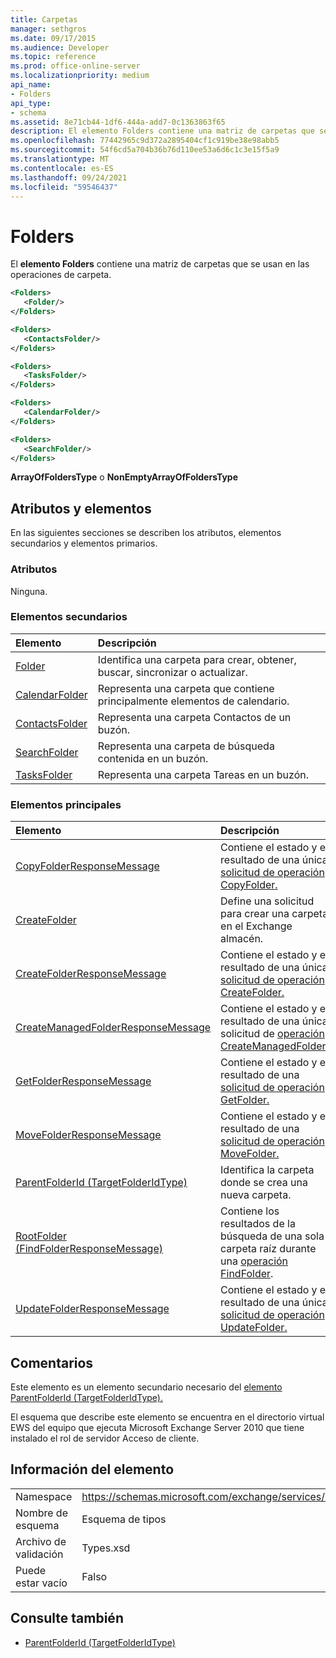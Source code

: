 ```yaml
---
title: Carpetas
manager: sethgros
ms.date: 09/17/2015
ms.audience: Developer
ms.topic: reference
ms.prod: office-online-server
ms.localizationpriority: medium
api_name:
- Folders
api_type:
- schema
ms.assetid: 8e71cb44-1df6-444a-add7-0c1363863f65
description: El elemento Folders contiene una matriz de carpetas que se usan en las operaciones de carpeta.
ms.openlocfilehash: 77442965c9d372a2895404cf1c919be38e98abb5
ms.sourcegitcommit: 54f6cd5a704b36b76d110ee53a6d6c1c3e15f5a9
ms.translationtype: MT
ms.contentlocale: es-ES
ms.lasthandoff: 09/24/2021
ms.locfileid: "59546437"
---
```

# <a name="folders"></a>Folders

El **elemento Folders** contiene una matriz de carpetas que se usan en las operaciones de carpeta. 
  
```xml
<Folders>
   <Folder/>
</Folders>
```

```xml
<Folders>
   <ContactsFolder/> 
</Folders>
```

```xml
<Folders>
   <TasksFolder/>
</Folders>
```

```xml
<Folders>
   <CalendarFolder/>
</Folders>
```

```xml
<Folders>
   <SearchFolder/> 
</Folders>
```

**ArrayOfFoldersType** o **NonEmptyArrayOfFoldersType**

## <a name="attributes-and-elements"></a>Atributos y elementos

En las siguientes secciones se describen los atributos, elementos secundarios y elementos primarios.
  
### <a name="attributes"></a>Atributos

Ninguna.
  
### <a name="child-elements"></a>Elementos secundarios

|**Elemento**|**Descripción**|
|:-----|:-----|
|[Folder](folder.md) <br/> |Identifica una carpeta para crear, obtener, buscar, sincronizar o actualizar.  <br/> |
|[CalendarFolder](calendarfolder.md) <br/> |Representa una carpeta que contiene principalmente elementos de calendario.  <br/> |
|[ContactsFolder](contactsfolder.md) <br/> |Representa una carpeta Contactos de un buzón.  <br/> |
|[SearchFolder](searchfolder.md) <br/> |Representa una carpeta de búsqueda contenida en un buzón.  <br/> |
|[TasksFolder](tasksfolder.md) <br/> |Representa una carpeta Tareas en un buzón.  <br/> |
   
### <a name="parent-elements"></a>Elementos principales

|**Elemento**|**Descripción**|
|:-----|:-----|
|[CopyFolderResponseMessage](copyfolderresponsemessage.md) <br/> |Contiene el estado y el resultado de una única [solicitud de operación CopyFolder.](copyfolder-operation.md)  <br/> |
|[CreateFolder](createfolder.md) <br/> |Define una solicitud para crear una carpeta en el Exchange almacén.  <br/> |
|[CreateFolderResponseMessage](createfolderresponsemessage.md) <br/> |Contiene el estado y el resultado de una única [solicitud de operación CreateFolder.](createfolder-operation.md)  <br/> |
|[CreateManagedFolderResponseMessage](createmanagedfolderresponsemessage.md) <br/> |Contiene el estado y el resultado de una única solicitud de [operación CreateManagedFolder.](createmanagedfolder-operation.md)  <br/> |
|[GetFolderResponseMessage](getfolderresponsemessage.md) <br/> |Contiene el estado y el resultado de una [solicitud de operación GetFolder.](getfolder-operation.md)  <br/> |
|[MoveFolderResponseMessage](movefolderresponsemessage.md) <br/> |Contiene el estado y el resultado de una [solicitud de operación MoveFolder.](movefolder-operation.md)  <br/> |
|[ParentFolderId (TargetFolderIdType)](parentfolderid-targetfolderidtype.md) <br/> |Identifica la carpeta donde se crea una nueva carpeta.  <br/> |
|[RootFolder (FindFolderResponseMessage)](rootfolder-findfolderresponsemessage.md) <br/> |Contiene los resultados de la búsqueda de una sola carpeta raíz durante una [operación FindFolder](findfolder-operation.md).  <br/> |
|[UpdateFolderResponseMessage](updatefolderresponsemessage.md) <br/> |Contiene el estado y el resultado de una única [solicitud de operación UpdateFolder.](updatefolder-operation.md)  <br/> |
   
## <a name="remarks"></a>Comentarios

Este elemento es un elemento secundario necesario del [elemento ParentFolderId (TargetFolderIdType).](parentfolderid-targetfolderidtype.md) 
  
El esquema que describe este elemento se encuentra en el directorio virtual EWS del equipo que ejecuta Microsoft Exchange Server 2010 que tiene instalado el rol de servidor Acceso de cliente.
  
## <a name="element-information"></a>Información del elemento

|||
|:-----|:-----|
|Namespace  <br/> |https://schemas.microsoft.com/exchange/services/2006/types  <br/> |
|Nombre de esquema  <br/> |Esquema de tipos  <br/> |
|Archivo de validación  <br/> |Types.xsd  <br/> |
|Puede estar vacío  <br/> |Falso  <br/> |
   
## <a name="see-also"></a>Consulte también

- [ParentFolderId (TargetFolderIdType)](parentfolderid-targetfolderidtype.md)

